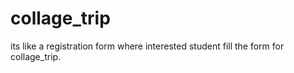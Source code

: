 # collage_trip
its like a registration form where interested student fill the form for collage_trip. 
